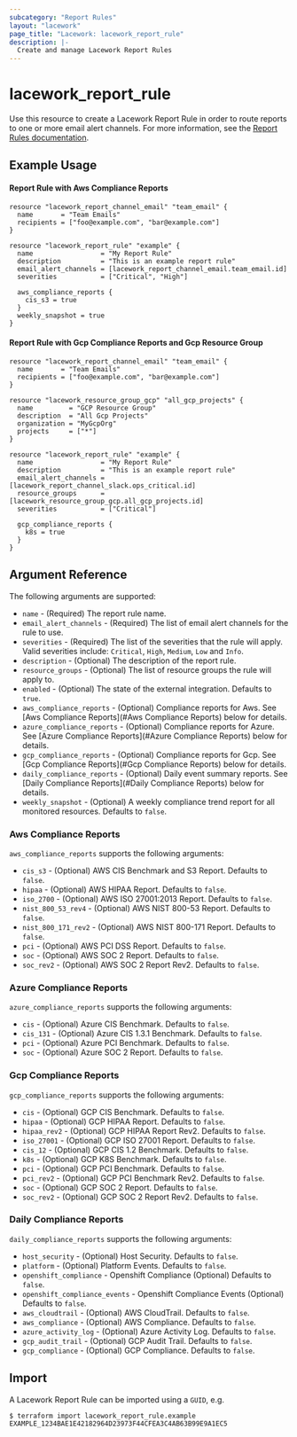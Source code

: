 ```yaml
---
subcategory: "Report Rules"
layout: "lacework"
page_title: "Lacework: lacework_report_rule"
description: |-
  Create and manage Lacework Report Rules
---
```


# lacework\_report\_rule

Use this resource to create a Lacework Report Rule in order to route reports to one or more email alert channels.
For more information, see the [Report Rules documentation](https://docs.lacework.com/report-rules).

## Example Usage

#### Report Rule with Aws Compliance Reports
```hcl
resource "lacework_report_channel_email" "team_email" {
  name       = "Team Emails"
  recipients = ["foo@example.com", "bar@example.com"]
}

resource "lacework_report_rule" "example" {
  name                 = "My Report Rule"
  description          = "This is an example report rule"
  email_alert_channels = [lacework_report_channel_email.team_email.id]
  severities           = ["Critical", "High"]

  aws_compliance_reports {
    cis_s3 = true
  }
  weekly_snapshot = true
}
```

#### Report Rule with Gcp Compliance Reports and Gcp Resource Group
```hcl
resource "lacework_report_channel_email" "team_email" {
  name       = "Team Emails"
  recipients = ["foo@example.com", "bar@example.com"]
}

resource "lacework_resource_group_gcp" "all_gcp_projects" {
  name         = "GCP Resource Group"
  description  = "All Gcp Projects"
  organization = "MyGcpOrg"
  projects     = ["*"]
}

resource "lacework_report_rule" "example" {
  name                 = "My Report Rule"
  description          = "This is an example report rule"
  email_alert_channels = [lacework_report_channel_slack.ops_critical.id]
  resource_groups      = [lacework_resource_group_gcp.all_gcp_projects.id]
  severities           = ["Critical"]

  gcp_compliance_reports {
    k8s = true
  }
}
```

## Argument Reference

The following arguments are supported:

* `name` - (Required) The report rule name.
* `email_alert_channels` - (Required) The list of email alert channels for the rule to use.
* `severities` - (Required) The list of the severities that the rule will apply. Valid severities include: 
  `Critical`, `High`, `Medium`, `Low` and `Info`.
* `description` - (Optional) The description of the report rule.
* `resource_groups` - (Optional) The list of resource groups the rule will apply to.
* `enabled` - (Optional) The state of the external integration. Defaults to `true`.
* `aws_compliance_reports` - (Optional) Compliance reports for Aws. See [Aws Compliance Reports](#Aws Compliance Reports) below for details.
* `azure_compliance_reports` - (Optional) Compliance reports for Azure. See [Azure Compliance Reports](#Azure Compliance Reports) below for details.
* `gcp_compliance_reports` - (Optional) Compliance reports for Gcp. See [Gcp Compliance Reports](#Gcp Compliance Reports) below for details.
* `daily_compliance_reports` - (Optional) Daily event summary reports. See [Daily Compliance Reports](#Daily Compliance Reports) below for details.
* `weekly_snapshot` - (Optional) A weekly compliance trend report for all monitored resources. Defaults to `false`.

### Aws Compliance Reports

`aws_compliance_reports` supports the following arguments:

* `cis_s3` - (Optional) AWS CIS Benchmark and S3 Report. Defaults to `false`.
* `hipaa` - (Optional) AWS HIPAA Report. Defaults to `false`.
* `iso_2700` - (Optional) AWS ISO 27001:2013 Report. Defaults to `false`.
* `nist_800_53_rev4` - (Optional) AWS NIST 800-53 Report. Defaults to `false`.
* `nist_800_171_rev2` - (Optional) AWS NIST 800-171 Report. Defaults to `false`.
* `pci` - (Optional) AWS PCI DSS Report. Defaults to `false`.
* `soc` - (Optional) AWS SOC 2 Report. Defaults to `false`.
* `soc_rev2` - (Optional) AWS SOC 2 Report Rev2. Defaults to `false`.

### Azure Compliance Reports

`azure_compliance_reports` supports the following arguments:

* `cis` - (Optional) Azure CIS Benchmark. Defaults to `false`.
* `cis_131` - (Optional) Azure CIS 1.3.1 Benchmark. Defaults to `false`.
* `pci` - (Optional) Azure PCI Benchmark. Defaults to `false`.
* `soc` - (Optional) Azure SOC 2 Report. Defaults to `false`.

### Gcp Compliance Reports

`gcp_compliance_reports` supports the following arguments:

* `cis` - (Optional) GCP CIS Benchmark. Defaults to `false`.
* `hipaa` - (Optional) GCP HIPAA Report. Defaults to `false`.
* `hipaa_rev2` - (Optional) GCP HIPAA Report Rev2. Defaults to `false`.
* `iso_27001` - (Optional) GCP ISO 27001 Report. Defaults to `false`.
* `cis_12` - (Optional) GCP CIS 1.2 Benchmark. Defaults to `false`.
* `k8s` - (Optional) GCP K8S Benchmark. Defaults to `false`.
* `pci` - (Optional) GCP PCI Benchmark. Defaults to `false`.
* `pci_rev2` - (Optional) GCP PCI Benchmark Rev2. Defaults to `false`.
* `soc` - (Optional) GCP SOC 2 Report. Defaults to `false`.
* `soc_rev2` - (Optional) GCP SOC 2 Report Rev2. Defaults to `false`.

### Daily Compliance Reports

`daily_compliance_reports` supports the following arguments:

* `host_security` - (Optional) Host Security. Defaults to `false`.
* `platform` - (Optional) Platform Events. Defaults to `false`.
* `openshift_compliance` - Openshift Compliance (Optional) Defaults to `false`.
* `openshift_compliance_events` - Openshift Compliance Events (Optional) Defaults to `false`.
* `aws_cloudtrail` - (Optional) AWS CloudTrail. Defaults to `false`.
* `aws_compliance` - (Optional) AWS Compliance. Defaults to `false`.
* `azure_activity_log` - (Optional) Azure Activity Log. Defaults to `false`.
* `gcp_audit_trail` - (Optional) GCP Audit Trail. Defaults to `false`.
* `gcp_compliance` - (Optional) GCP Compliance. Defaults to `false`.

## Import

A Lacework Report Rule can be imported using a `GUID`, e.g.

```
$ terraform import lacework_report_rule.example EXAMPLE_1234BAE1E42182964D23973F44CFEA3C4AB63B99E9A1EC5
```
